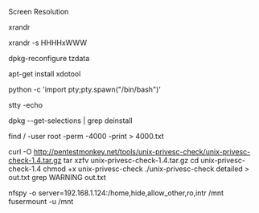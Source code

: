 Screen Resolution

xrandr

xrandr -s HHHHxWWW


dpkg-reconfigure tzdata


apt-get install xdotool


python -c 'import pty;pty.spawn("/bin/bash")'

stty -echo

dpkg --get-selections | grep deinstall


find / -user root -perm -4000 -print > 4000.txt

curl -O http://pentestmonkey.net/tools/unix-privesc-check/unix-privesc-check-1.4.tar.gz
tar xzfv unix-privesc-check-1.4.tar.gz
cd unix-privesc-check-1.4
chmod +x unix-privesc-check
./unix-privesc-check detailed > out.txt
grep WARNING out.txt


nfspy -o server=192.168.1.124:/home,hide,allow_other,ro,intr /mnt
fusermount -u /mnt
